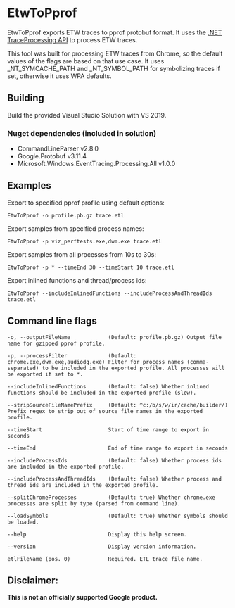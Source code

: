 # EtwToPprof

EtwToPprof exports ETW traces to pprof protobuf format. It uses the [.NET
TraceProcessing
API](https://www.nuget.org/packages/Microsoft.Windows.EventTracing.Processing.All)
to process ETW traces.

This tool was built for processing ETW traces from Chrome, so the default values
of the flags are based on that use case. It uses _NT_SYMCACHE_PATH and _NT_SYMBOL_PATH for
symbolizing traces if set, otherwise it uses WPA defaults.

## Building

Build the provided Visual Studio Solution with VS 2019.

### Nuget dependencies (included in solution)
- CommandLineParser v2.8.0
- Google.Protobuf v3.11.4
- Microsoft.Windows.EventTracing.Processing.All v1.0.0

## Examples

Export to specified pprof profile using default options:

    EtwToPprof -o profile.pb.gz trace.etl

Export samples from specified process names:

    EtwToPprof -p viz_perftests.exe,dwm.exe trace.etl

Export samples from all processes from 10s to 30s:

    EtwToPprof -p * --timeEnd 30 --timeStart 10 trace.etl

Export inlined functions and thread/process ids:

    EtwToPprof --includeInlinedFunctions --includeProcessAndThreadIds trace.etl

## Command line flags

    -o, --outputFileName            (Default: profile.pb.gz) Output file name for gzipped pprof profile.

    -p, --processFilter             (Default: chrome.exe,dwm.exe,audiodg.exe) Filter for process names (comma-separated) to be included in the exported profile. All processes will be exported if set to *.

    --includeInlinedFunctions       (Default: false) Whether inlined functions should be included in the exported profile (slow).

    --stripSourceFileNamePrefix     (Default: ^c:/b/s/w/ir/cache/builder/) Prefix regex to strip out of source file names in the exported profile.

    --timeStart                     Start of time range to export in seconds

    --timeEnd                       End of time range to export in seconds

    --includeProcessIds             (Default: false) Whether process ids are included in the exported profile.

    --includeProcessAndThreadIds    (Default: false) Whether process and thread ids are included in the exported profile.

    --splitChromeProcesses          (Default: true) Whether chrome.exe processes are split by type (parsed from command line).

    --loadSymbols                   (Default: true) Whether symbols should be loaded.

    --help                          Display this help screen.

    --version                       Display version information.

    etlFileName (pos. 0)            Required. ETL trace file name.

## Disclaimer:

**This is not an officially supported Google product.**
